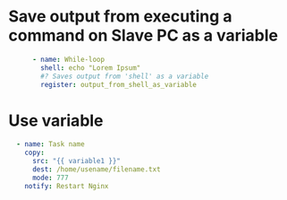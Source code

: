 #              Save output from executing a command on Slave PC as a variable

```yaml
      - name: While-loop
        shell: echo "Lorem Ipsum"
        #? Saves output from 'shell' as a variable
        register: output_from_shell_as_variable
```







#           Use variable

```yaml
  - name: Task name
	copy:
	  src: "{{ variable1 }}"
	  dest: /home/usename/filename.txt
	  mode: 777
	notify: Restart Nginx
```